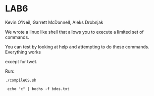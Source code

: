 # LAB6

Kevin O'Neil, Garrett McDonnell, Aleks Drobnjak

We wrote a linux like shell that allows you to execute a limited set of commands.

You can test by looking at help and attempting to do these commands. Everything works 

except for twet.

Run: 

	./compileOS.sh

	 echo "c" | bochs -f bdos.txt
